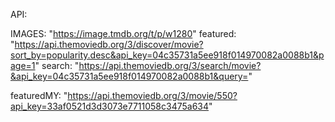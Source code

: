 API:

IMAGES: "https://image.tmdb.org/t/p/w1280"
featured: "https://api.themoviedb.org/3/discover/movie?sort_by=popularity.desc&api_key=04c35731a5ee918f014970082a0088b1&page=1"
search: "https://api.themoviedb.org/3/search/movie?&api_key=04c35731a5ee918f014970082a0088b1&query="


featuredMY: "https://api.themoviedb.org/3/movie/550?api_key=33af0521d3d3073e7711058c3475a634"


